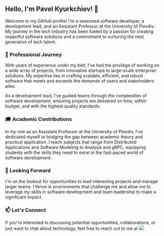 ## Hello, I'm Pavel Kyurkchiev! 👋

Welcome to my GitHub profile! I'm a seasoned software developer, a development lead, and an Assistant Professor at the University of Plovdiv. My journey in the tech industry has been fueled by a passion for creating impactful software solutions and a commitment to nurturing the next generation of tech talent.

### 🚀 Professional Journey

With years of experience under my belt, I've had the privilege of working on a wide array of projects, from innovative startups to large-scale enterprise solutions. My expertise lies in crafting scalable, efficient, and robust software that meets and exceeds the demands of users and stakeholders alike.

As a development lead, I've guided teams through the complexities of software development, ensuring projects are delivered on time, within budget, and with the highest quality standards.

### 🎓 Academic Contributions

In my role as an Assistant Professor at the University of Plovdiv, I've dedicated myself to bridging the gap between academic theory and practical application. I teach subjects that range from Distributed Applications and Software Modeling to Analysis and gRPC, equipping students with the skills they need to excel in the fast-paced world of software development.

### 🌟 Looking Forward

I'm on the lookout for opportunities to lead interesting projects and manage larger teams. I thrive in environments that challenge me and allow me to leverage my skills in software development and team leadership to make a significant impact.

### 📫 Let's Connect

If you're interested in discussing potential opportunities, collaborations, or just want to chat about technology, feel free to reach out to me at [<img src="https://img.shields.io/badge/LinkedIn-0077B5?style=for-the-badge&logo=linkedin&logoColor=white">](https://www.linkedin.com/in/pkyurkchiev/)
